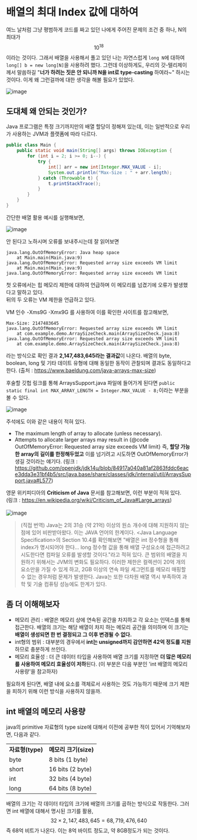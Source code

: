 # 배열의 최대 Index 값에 대하여
여느 날처럼 그냥 평범하게 코드를 짜고 있던 나에게 주어진 문제의 조건 중 하나, N의 최대가 $$10^{18}$$이라는 것이다. 그래서 배열을 사용해서
풀고 있던 나는 자연스럽게 `long N`에 대하여 `long[] b = new long[N]`을 사용하려 했다. 그런데 이상하게도, 우리의 갓-텔리제이께서 말씀하길
"**너가 하려는 짓은 안 되니까 N을 int로 type-casting** 하여라~" 하시는 것이다. 이게 왜 그런걸까에 대한 생각을 해볼 필요가 있었다.

![image](https://github.com/user-attachments/assets/9e6ec7bc-5ea8-4cc7-b16a-a5a7cc1ffc6d)

## 도대체 왜 안되는 것인가?
Java 프로그램은 특정 크기까지만의 배열 할당이 정해져 있는데, 이는 일반적으로 우리가 사용하는 JVM과 플랫폼에 따라 다르다.
```JAVA
public class Main {
    public static void main(String[] args) throws IOException {
        for (int i = 2; i >= 0; i--) {
            try {
                int[] arr = new int[Integer.MAX_VALUE - i];
                System.out.println("Max-Size : " + arr.length);
            } catch (Throwable t) {
                t.printStackTrace();
            }
        }
    }
}
```
간단한 배열 활용 예시를 실행해보면,

![image](https://github.com/user-attachments/assets/2f49c8a1-ee59-4308-a4d2-68c0003220c4)

안 된다고 노하시며 오류를 보내주시는데 잘 읽어보면
```
java.lang.OutOfMemoryError: Java heap space
	at Main.main(Main.java:9)
java.lang.OutOfMemoryError: Requested array size exceeds VM limit
	at Main.main(Main.java:9)
java.lang.OutOfMemoryError: Requested array size exceeds VM limit
```
첫 오류에서는 힙 메모리 제한에 대하여 언급하며 이 메모리를 넘겼기에 오류가 발생했다고 말하고 있다.   
뒤의 두 오류는 VM 제한을 언급하고 있다.   

VM 인수 -Xms9G -Xmx9G 를 사용하여 이를 확인한 사이트를 참고해보면,
```
Max-Size: 2147483645
java.lang.OutOfMemoryError: Requested array size exceeds VM limit
	at com.example.demo.ArraySizeCheck.main(ArraySizeCheck.java:8)
java.lang.OutOfMemoryError: Requested array size exceeds VM limit
	at com.example.demo.ArraySizeCheck.main(ArraySizeCheck.java:8)
```
라는 방식으로 확인 결과 **2,147,483,645라는 결과값**이 나온다. 배열의 byte, boolean, long 및 기타 데이트 유형에 대해
동일한 동작이 관찰되며 결과도 동일하다고 한다.
(출처 : https://www.baeldung.com/java-arrays-max-size)

후술할 깃헙 링크를 통해 ArraysSupport.java 파일에 들어가게 된다면 `public static final int MAX_ARRAY_LENGTH = Integer.MAX_VALUE - 8;`이라는 부분을 볼 수 있다.

![image](https://github.com/user-attachments/assets/fc7186f4-1beb-4493-b0cd-85cac4211a5a)

주석에도 이와 같은 내용이 적혀 있다.
- The maximum length of array to allocate (unless necessary).
- Attempts to allocate larger arrays may result in {@code OutOfMemoryError: Requested array size exceeds VM limit}
즉, **할당 가능한 array의 길이를 한정해두었고** 이를 넘기려고 시도하면 OutOfMemoryError가 생길 것이라는 얘기다.
(링크 : https://github.com/openjdk/jdk14u/blob/84917a040a81af2863fddc6eace3dda3e31bf4b5/src/java.base/share/classes/jdk/internal/util/ArraysSupport.java#L577)

영문 위키피디아의 **Criticism of Java** 문서를 참고해보면, 이런 부분이 적혀 있다.   
(링크 : https://en.wikipedia.org/wiki/Criticism_of_Java#Large_arrays)   
<br>
![image](https://github.com/user-attachments/assets/ad3c7955-5dd4-4ae2-b6a5-3115dc6510f8)
> (직접 번역) Java는 2의 31승 (약 21억) 이상의 원소 개수에 대해 지원하지 않는 점에 있어 비판받아왔다. 이는 JAVA
언어의 한계이다. \<Java Language Specification\>의 Section 10.4를 확인해보면 "배열은 int 정수형을 통해 index가 명시되어야
한다... long 정수형 값을 통해 배열 구성요소에 접근하려고 시도한다면 컴파일 오류를 발생할 것이다."라고 적혀 있다. 큰 범위의
배열을 지원하기 위해서는 JVM의 변화도 필요하다. 이러한 제한은 컬렉션이 20억 개의 요소만을 가질 수 있게 하고, 2GB 이상의
연속 파일 세그먼트를 메모리 매핑할 수 없는 경우처럼 문제가 발생한다. Java는 또한 다차원 배열 역시 부족하여 과학 및 기술
컴퓨팅 성능에도 한계가 있다.

## 좀 더 이해해보자
- 메모리 관리 : 배열은 메모리 상에 연속된 공간을 차지하고 각 요소는 인덱스를 통해 접근한다. 배열의 크기는 해당 배열이 차지
하는 메모리 공간을 의미하며 이 크기는 **배열이 생성되면 한 번 결정되고 그 이후 변경될 수 없다.**
- int형의 범위 : 대부분의 경우에서 **int는 unsigned까지 감안하면 42억 정도를 지원** 하므로 충분하게 쓰인다.
- 메모리 효율성 : 더 큰 데이터 타입을 사용하여 배열 크기를 지정하면 **더 많은 메모리를 사용하여 메모리 효율성이 저하**된다.
(이 부분은 다음 부분인 'int 배열의 메모리 사용량'을 참고하자)

필요하게 된다면, 배열 내에 요소를 객체로서 사용하는 것도 가능하기 때문에 크기 제한을 피하기 위해 이런 방식을 사용하지 않을까.

## int 배열의 메모리 사용량
java의 primitive 자료형의 type size에 대해서 이전에 공부한 적이 있어서 기억해보자면, 다음과 같다.   

<table>
    <tr>
        <td><strong>자료형(type)</strong></td>
        <td><strong>메모리 크기(size)</strong></td>
    </tr>
    <tr>
        <td>byte</td>
        <td>8 bits (1 byte)</td>
    </tr>
    <tr>
        <td>short</td>
        <td>16 bits (2 byte)</td>
    </tr>
    <tr>
        <td>int</td>
        <td>32 bits (4 byte)</td>
    </tr>
    <tr>
        <td>long</td>
        <td>64 bits (8 byte)</td>
    </tr>
</table>

배열의 크기는 각 데이터 타입의 크기에 배열의 크기를 곱하는 방식으로 작동한다. 그러면 int 배열에 대해서 명시된 크기를 활용,
$$32×2,147,483,645=68,719,476,640$$ 즉 68억 비트가 나온다. 이는 8억 바이트 정도고, 약 8GB정도가 되는 것이다.
